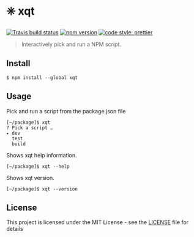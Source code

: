# ✳️ xqt

[![Travis build status](https://travis-ci.org/koenwoortman/xqt.svg?branch=master)](https://travis-ci.org/koenwoortman/xqt)
[![npm version](https://badge.fury.io/js/xqt.svg)](https://badge.fury.io/js/xqt)
[![code style: prettier](https://img.shields.io/badge/code_style-prettier-ff69b4.svg?style=flat-square)](https://github.com/prettier/prettier)

> Interactively pick and run a NPM script.


## Install

```
$ npm install --global xqt
```


## Usage

Pick and run a script from the package.json file
```
[~/package]$ xqt
? Pick a script …
▸ dev
  test
  build
```

Shows xqt help information.
```
[~/package]$ xqt --help
```

Shows xqt version.
```
[~/package]$ xqt --version
```


## License

This project is licensed under the MIT License - see the [LICENSE](LICENSE) file for details
